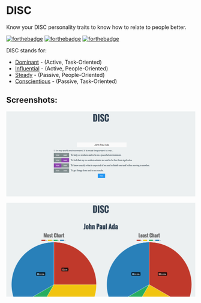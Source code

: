 # DISC
Know your DISC personality traits to know how to relate to people better.

[![forthebadge](http://forthebadge.com/images/badges/made-with-vue.svg)](http://forthebadge.com)
[![forthebadge](http://forthebadge.com/images/badges/built-with-grammas-recipe.svg)](http://forthebadge.com)
[![forthebadge](http://forthebadge.com/images/badges/check-it-out.svg)](http://forthebadge.com)

DISC stands for:

* [Dominant](https://www.discinsights.com/personality-style-d) - (Active, Task-Oriented)
* [Influential](https://www.discinsights.com/personality-style-i) - (Active, People-Oriented)
* [Steady](https://www.discinsights.com/personality-style-s) - (Passive, People-Oriented)
* [Conscientious](https://www.discinsights.com/personality-style-c) - (Passive, Task-Oriented)

## Screenshots:
![Question Selection](./img/disc1.png)

![Question Selection](./img/disc2.png)
